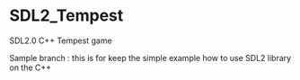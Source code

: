 # SDL2_Tempest

SDL2.0 C++ Tempest game

Sample branch : this is for keep the simple example how to use SDL2 library on the C++
